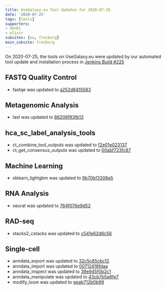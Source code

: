```yaml
---
title: UseGalaxy.eu Tool Updates for 2020-07-25
date: '2020-07-25'
tags: [tools]
supporters:
- denbi
- elixir
subsites: [eu, freiburg]
main_subsite: freiburg
---
```


On 2020-07-25, the tools on UseGalaxy.eu were updated by our automated tool update and installation process in [Jenkins Build #225](https://build.galaxyproject.eu/job/usegalaxy-eu/job/install-tools/#225/)


## FASTQ Quality Control

- fastqe was updated to [a252d8415583](https://toolshed.g2.bx.psu.edu/view/iuc/fastqe/a252d8415583)

## Metagenomic Analysis

- last was updated to [86206f93fb13](https://toolshed.g2.bx.psu.edu/view/iuc/last/86206f93fb13)

## hca_sc_label_analysis_tools

- ct_combine_tool_outputs was updated to [f2e01e023137](https://toolshed.g2.bx.psu.edu/view/ebi-gxa/ct_combine_tool_outputs/f2e01e023137)
- ct_get_consensus_outputs was updated to [00abf723fc87](https://toolshed.g2.bx.psu.edu/view/ebi-gxa/ct_get_consensus_outputs/00abf723fc87)

## Machine Learning

- sklearn_lightgbm was updated to [9b70bf3306e5](https://toolshed.g2.bx.psu.edu/view/bgruening/sklearn_lightgbm/9b70bf3306e5)

## RNA Analysis

- seurat was updated to [764f076e9d52](https://toolshed.g2.bx.psu.edu/view/iuc/seurat/764f076e9d52)

## RAD-seq

- stacks2_cstacks was updated to [c541e62d6c56](https://toolshed.g2.bx.psu.edu/view/iuc/stacks2_cstacks/c541e62d6c56)

## Single-cell

- anndata_export was updated to [32c5c85cbc12](https://toolshed.g2.bx.psu.edu/view/iuc/anndata_export/32c5c85cbc12)
- anndata_import was updated to [00712416fdaa](https://toolshed.g2.bx.psu.edu/view/iuc/anndata_import/00712416fdaa)
- anndata_inspect was updated to [39e945f0b2c1](https://toolshed.g2.bx.psu.edu/view/iuc/anndata_inspect/39e945f0b2c1)
- anndata_manipulate was updated to [43cb7b5a6fe7](https://toolshed.g2.bx.psu.edu/view/iuc/anndata_manipulate/43cb7b5a6fe7)
- modify_loom was updated to [eeab712b0b99](https://toolshed.g2.bx.psu.edu/view/iuc/modify_loom/eeab712b0b99)


